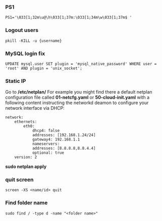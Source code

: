 ### PS1
    PS1='\033[1;32m\u@\h\033[1;37m:\033[1;34m\w\033[1;37m$ '

### Logout users
    pkill -KILL -u {username}
  
### MySQL login fix
    UPDATE mysql.user SET plugin = 'mysql_native_password' WHERE user = 'root' AND plugin = 'unix_socket';

### Static IP
Go to **/etc/netplan/**
For example you might find there a default netplan configuration file called **01-netcfg.yaml** or **50-cloud-init.yaml** with a following content instructing the networkd deamon to configure your network interface via DHCP:

    network:
        ethernets:
            eth0:
                dhcp4: false
                addresses: [192.168.1.24/24]
                gateway4: 192.168.1.1
                nameservers:
                addresses: [8.8.8.8,8.8.4.4]
                optional: true
        version: 2

**sudo netplan apply**

### quit screen
    screen -XS <name/id> quit
    
### Find folder name
    sudo find / -type d -name "<folder name>"
